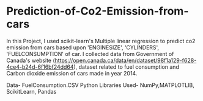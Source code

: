 # Prediction-of-Co2-Emission-from-cars
In this Project, I used scikit-learn's Multiple linear regression to predict co2 emission from cars based upon 'ENGINESIZE', 'CYLINDERS', 'FUELCONSUMPTION' of car. I collected data from Government of Canada's website (https://open.canada.ca/data/en/dataset/98f1a129-f628-4ce4-b24d-6f16bf24dd64), dataset related to fuel consumption and Carbon dioxide emission of cars made in year 2014.

Data- FuelConsumption.CSV
Python Libraries Used- NumPy,MATPLOTLIB, ScikitLearn, Pandas


